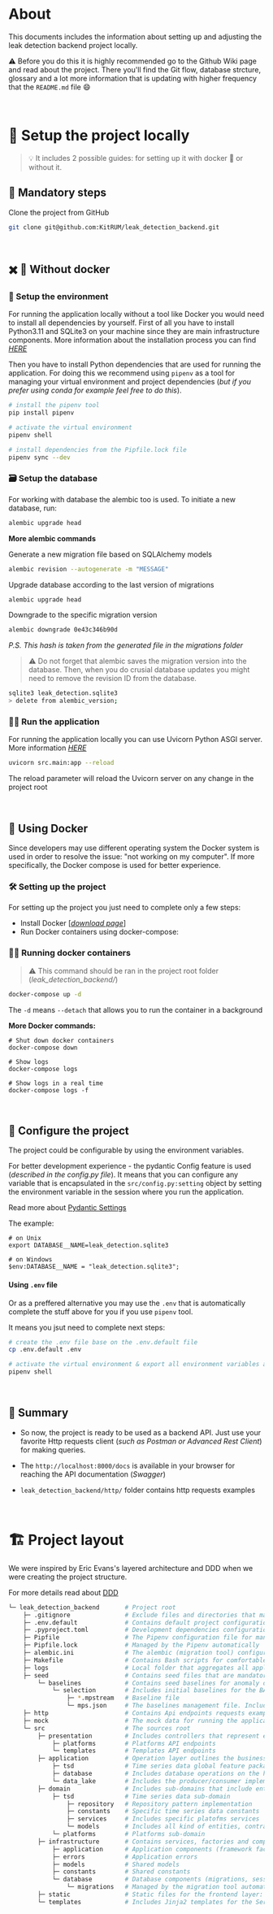# About

This documents includes the information about setting up and adjusting the leak detection backend project locally.

⚠️ Before you do this it is highly recommended go to the Github Wiki page and read about the project.
There you'll find the Git flow, database strcture, glossary and a lot more information that is updating with higher frequency that the `README.md` file 😄

<br>

# 🔨 Setup the project locally

> 💡 It includes 2 possible guides: for setting up it with docker 🐳 or without it.

## 🚧 Mandatory steps

Clone the project from GitHub

```bash
git clone git@github.com:KitRUM/leak_detection_backend.git
```

<br>

## ✖️ 🐳 Without docker

### 🔧 Setup the environment

For running the application locally without a tool like Docker you would need to install all dependencies by yourself.
First of all you have to install Python3.11 and SQLite3 on your machine since they are main infrastructure components.
More information about the installation process you can find _[HERE](https://github.com/KitRUM/leak_detection_backend/wiki/The-project-is-powered-by)_

Then you have to install Python dependencies that are used for running the application. For doing this we recommend using `pipenv` as a tool for managing your virtual environment and project dependencies (_but if you prefer using conda for example feel free to do this_).

```bash
# install the pipenv tool
pip install pipenv

# activate the virtual environment
pipenv shell

# install dependencies from the Pipfile.lock file
pipenv sync --dev
```

### 🗃️ Setup the database

For working with database the alembic too is used. To initiate a new database, run:

```bash
alembic upgrade head
```

**More alembic commands**

Generate a new migration file based on SQLAlchemy models

```bash
alembic revision --autogenerate -m "MESSAGE"
```

Upgrade database according to the last version of migrations

```bash
alembic upgrade head
```

Downgrade to the specific migration version

```bash
alembic downgrade 0e43c346b90d
```

_P.S. This hash is taken from the generated file in the migrations folder_

> ⚠️ Do not forget that alembic saves the migration version into the database. Then, when you do crusial database updates you might need to remove the revision ID from the database.</i>

```bash
sqlite3 leak_detection.sqlite3
> delete from alembic_version;
```

### 🏃‍♂️ Run the application

For running the application locally you can use Uvicorn Python ASGI server. More information _[HERE](https://github.com/KitRUM/leak_detection_backend/wiki/The-project-is-powered-by)_

```bash
uvicorn src.main:app --reload
```

The reload parameter will reload the Uvicorn server on any change in the project root

<br>

## 🐳 Using Docker

Since developers may use different operating system the Docker system is used in order to resolve the issue: "not working on my computer".
If more specifically, the Docker compose is used for better experience.

### 🛠️ Setting up the project

For setting up the project you just need to complete only a few steps:

- Install Docker [[_download page_](https://docs.docker.com/get-docker/)]
- Run Docker containers using docker-compose:

### 🏃‍♂️ Running docker containers

> ⚠️ This command should be ran in the project root folder (_leak_detection_backend/_)

```bash
docker-compose up -d
```

The `-d` means `--detach` that allows you to run the container in a background

**More Docker commands:**

```
# Shut down docker containers
docker-compose down

# Show logs
docker-compose logs

# Show logs in a real time
docker-compose logs -f
```

<br>

## 🔧 Configure the project

The project could be configurable by using the environment variables.

For better development experience - the pydantic Config feature is used (_described in the config.py file_). It means that you can configure any variable that is encapsulated in the `src/config.py:setting` object by setting the environment variable in the session where you run the application.

Read more about [Pydantic Settings](https://docs.pydantic.dev/latest/usage/pydantic_settings/)

The example:

```
# on Unix
export DATABASE__NAME=leak_detection.sqlite3

# on Windows
$env:DATABASE__NAME = "leak_detection.sqlite3";
```

#### Using `.env` file

Or as a preffered alternative you may use the `.env` that is automatically complete the stuff above for you if you use `pipenv` tool.

It means you jsut need to complete next steps:

```bash
# create the .env file base on the .env.default file
cp .env.default .env

# activate the virtual environment & export all environment variables automatically ༼ つ ◕_◕ ༽つ━☆ﾟ.*･｡ﾟ
pipenv shell
```

<br>

## 🤔 Summary

- So now, the project is ready to be used as a backend API.
  Just use your favorite Http requests client (_such as Postman or Advanced Rest Client_) for making queries.

- The `http://localhost:8000/docs` is available in your browser for reaching the API documentation (_Swagger_)

- `leak_detection_backend/http/` folder contains http requests examples

<br>

# 🏗️ Project layout

We were inspired by Eric Evans's layered architecture and DDD when we were creating the project structure.

For more details read about [DDD](https://en.wikipedia.org/wiki/Domain-driven_design)

```bash
└─ leak_detection_backend       # Project root
    ├─ .gitignore               # Exclude files and directories that match patterns in it before Git will index the root
    ├─ .env.default             # Contains default project configurations
    ├─ .pyproject.toml          # Development dependencies configuration file
    ├─ Pipfile                  # The Pipenv configuration file for managing dependencies
    ├─ Pipfile.lock             # Managed by the Pipenv automatically
    ├─ alembic.ini              # The alembic (migration tool) configuration file
    ├─ Makefile                 # Contains Bash scripts for comfortable work from the terminal
    ├─ logs                     # Local folder that aggregates all application logs
    ├─ seed                     # Contains seed files that are mandatory for running the application
        └─ baselines            # Contains seed baselines for anomaly detection processing
            └─ selection        # Includes initial baselines for the BASELINE SELECTION feature
                ├─ *.mpstream   # Baseline file
                └─ mps.json     # The baselines management file. Includes stats
    ├─ http                     # Contains Api endpoints requests examples
    ├─ mock                     # The mock data for running the application in `Debug` mode
    └─ src                      # The sources root
        ├─ presentation         # Includes controllers that represent each application entrypoint
            ├─ platforms        # Platforms API endpoints
            └─ templates        # Templates API endpoints
        ├─ application          # Operation layer outlines the business features on the highest level
            ├─ tsd              # Time series data global feature package
            ├─ database         # Includes database operations on the high level such as transaction, ...
            └─ data_lake        # Includes the producer/consumer implementation for this project
        ├─ domain               # Includes sub-domains that include entities, values-objects, aggregates and services
            ├─ tsd              # Time series data sub-domain
                ├─ repository   # Repository pattern implementation
                ├─ constants    # Specific time series data constants
                ├─ services     # Includes specific platofms services
                └─ models       # Includes all kind of entities, contracts, values-objects, etc
            └─ platforms        # Platforms sub-domain
        ├─ infrastructure       # Contains services, factories and components that are needed by domain and presentation layers
            ├─ application      # Application components (framework factories, shared entities(aggregates, values objects))
            ├─ errors           # Application errors
            ├─ models           # Shared models
            ├─ constants        # Shared constants
            └─ database         # Database components (migrations, session factories, etc...)
                └─ migrations   # Managed by the migration tool automatically
        ├─ static               # Static files for the frontend layer: CSS, JS, Images
        └─ templates            # Includes Jinja2 templates for the Server-side rendering
```
